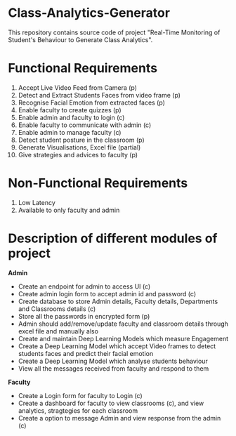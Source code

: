 # Class-Analytics-Generator
This repository contains source code of project "Real-Time Monitoring of Student's Behaviour to Generate Class Analytics".

# Functional Requirements
1. Accept Live Video Feed from Camera (p)
2. Detect and Extract Students Faces from video frame (p)
3. Recognise Facial Emotion from extracted faces (p)
4. Enable faculty to create quizzes (p)
5. Enable admin and faculty to login (c)
6. Enable faculty to communicate with admin (c)
7. Enable admin to manage faculty (c)
8. Detect student posture in the classroom (p)
9. Generate Visualisations, Excel file (partial)
10. Give strategies and advices to faculty (p)

# Non-Functional Requirements
1. Low Latency
2. Available to only faculty and admin

# Description of different modules of project

**Admin**
- Create an endpoint for admin to access UI (c)
- Create admin login form to accept admin id and password (c)
- Create database to store Admin details, Faculty details, Departments and Classrooms details (c)
- Store all the passwords in encrypted form (p)
- Admin should add/remove/update faculty and classroom details through excel file and manually also 
- Create and maintain Deep Learning Models which measure Engagement
- Create a Deep Learning Model which accept Video frames to detect students faces and predict their facial emotion
- Create a Deep Learning Model which analyse students behaviour
- View all the messages received from faculty and respond to them

**Faculty**
- Create a Login form for faculty to Login (c)
- Create a dashboard for faculty to view classrooms (c), and view analytics, stragtegies for each classroom
- Create a option to message Admin and view response from the admin (c)

